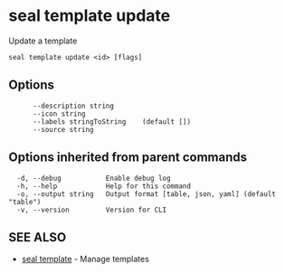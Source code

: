 # seal template update

Update a template

```
seal template update <id> [flags]
```

## Options

```
      --description string      
      --icon string             
      --labels stringToString    (default [])
      --source string           
```

## Options inherited from parent commands

```
  -d, --debug           Enable debug log
  -h, --help            Help for this command
  -o, --output string   Output format [table, json, yaml] (default "table")
  -v, --version         Version for CLI
```

## SEE ALSO

* [seal template](seal_template)	 - Manage templates

